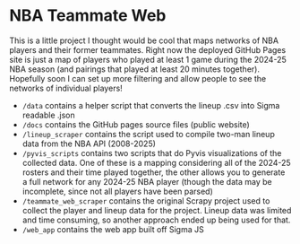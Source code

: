# NBA Teammate Web
This is a little project I thought would be cool that maps networks of NBA players and their former teammates. Right now the deployed GitHub Pages site is just a map of players who played at least 1 game during the 2024-25 NBA season (and pairings that played at least 20 minutes together). Hopefully soon I can set up more filtering and allow people to see the networks of individual players!

- `/data` contains a helper script that converts the lineup .csv into Sigma readable .json
- `/docs` contains the GitHub pages source files (public website)
- `/lineup_scraper` contains the script used to compile two-man lineup data from the NBA API (2008-2025)
- `/pyvis_scripts` contains two scripts that do Pyvis visualizations of the collected data. One of these is a mapping considering all of the 2024-25 rosters and their time played together, the other allows you to generate a full network for any 2024-25 NBA player (though the data may be incomplete, since not all players have been parsed)
- `/teammate_web_scraper` contains the original Scrapy project used to collect the player and lineup data for the project. Lineup data was limited and time consuming, so another approach ended up being used for that.
- `/web_app` contains the web app built off Sigma JS